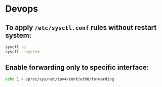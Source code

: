 # Devops

## To apply `/etc/sysctl.conf` rules without restart system:

```bash
sysctl -p
sysctl --system
```
## Enable forwarding only to specific interface:

```bash
echo 1 > /proc/sys/net/ipv4/conf/eth0/forwarding
```
